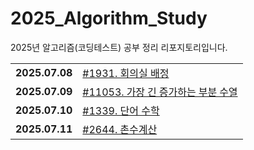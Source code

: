 # 2025_Algorithm_Study
2025년 알고리즘(코딩테스트) 공부 정리 리포지토리입니다.

<table>
  <tr>
    <td> <b> 2025.07.08</td>
    <td> <a href = "https://github.com/EverJun2/2025_Algorithm_Study/tree/main/%EB%B0%B1%EC%A4%80/Gold/1931.%E2%80%85%ED%9A%8C%EC%9D%98%EC%8B%A4%E2%80%85%EB%B0%B0%EC%A0%95"> #1931. 회의실 배정 </a> </td>
  </tr>
      <tr>
    <td> <b> 2025.07.09</td>
    <td> <a href = "https://github.com/EverJun2/2025_Algorithm_Study/tree/main/%EB%B0%B1%EC%A4%80/Silver/11053.%E2%80%85%EA%B0%80%EC%9E%A5%E2%80%85%EA%B8%B4%E2%80%85%EC%A6%9D%EA%B0%80%ED%95%98%EB%8A%94%E2%80%85%EB%B6%80%EB%B6%84%E2%80%85%EC%88%98%EC%97%B"> #11053. 가장 긴 증가하는 부분 수열 </a> </td>
  </tr>
  <tr>
    <td> <b> 2025.07.10</td>
    <td> <a href = "https://github.com/EverJun2/2025_Algorithm_Study/tree/main/%EB%B0%B1%EC%A4%80/Gold/1339.%E2%80%85%EB%8B%A8%EC%96%B4%E2%80%85%EC%88%98%ED%95%99"> #1339. 단어 수학 </a> </td>
  </tr>
  <tr>
    <td> <b> 2025.07.11</td>
    <td> <a href = "https://github.com/EverJun2/2025_Algorithm_Study/tree/main/%EB%B0%B1%EC%A4%80/Silver/2644.%E2%80%85%EC%B4%8C%EC%88%98%EA%B3%84%EC%82%B0"> #2644. 촌수계산 </a> </td>
  </tr>
</table>
